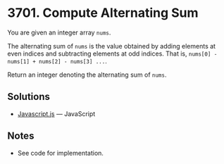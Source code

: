 
# 3701. Compute Alternating Sum

You are given an integer array `nums`.

The alternating sum of `nums` is the value obtained by adding elements at even indices and subtracting elements at odd indices. That is, `nums[0] - nums[1] + nums[2] - nums[3] ...`.

Return an integer denoting the alternating sum of `nums`.

## Solutions

- [Javascript.js](./Javascript.js) — JavaScript

## Notes

- See code for implementation.
